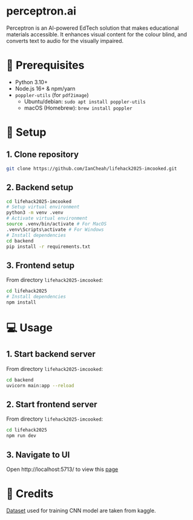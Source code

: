 # perceptron.ai
Perceptron is an AI-powered EdTech solution that makes educational materials accessible. It enhances visual content for the colour blind, and converts text to audio for the visually impaired.

# 🔁 Prerequisites
- Python 3.10+  
- Node.js 16+ & npm/yarn  
- `poppler-utils` (for `pdf2image`)  
  - Ubuntu/debian: `sudo apt install poppler-utils`  
  - macOS (Homebrew): `brew install poppler`

# 🚀 Setup

## 1. Clone repository
```bash
git clone https://github.com/IanCheah/lifehack2025-imcooked.git
```

## 2. Backend setup
```bash
cd lifehack2025-imcooked
# Setup virtual environment
python3 -m venv .venv
# Activate virtual environment
source .venv/bin/activate # For MacOS
.venv\Scripts\activate # For Windows
# Install dependencies
cd backend
pip install -r requirements.txt
```

## 3. Frontend setup
From directory `lifehack2025-imcooked`:
```bash
cd lifehack2025
# Install dependencies
npm install
```

# 💻 Usage

## 1. Start backend server
From directory `lifehack2025-imcooked`:
```bash
cd backend
uvicorn main:app --reload
```

## 2. Start frontend server
From directory `lifehack2025-imcooked`:
```bash
cd lifehack2025
npm run dev
```

## 3. Navigate to UI
Open http://localhost:5713/ to view this [page](pics/ui.jpg)

# 🤝 Credits
[Dataset](https://www.kaggle.com/datasets/sakshivyavahare20/color-blindness-simulation-and-correction?resource=download) used for training CNN model are taken from kaggle.